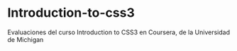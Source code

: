 # Introduction-to-css3

Evaluaciones del curso Introduction to CSS3 en Coursera, de la Universidad de Michigan
